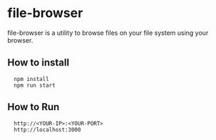 file-browser
============
file-browser is a utility to browse files on your file system using your browser.

## How to install
```
  npm install
  npm run start
```

## How to Run
```
  http://<YOUR-IP>:<YOUR-PORT>
  http://localhost:3000
```

